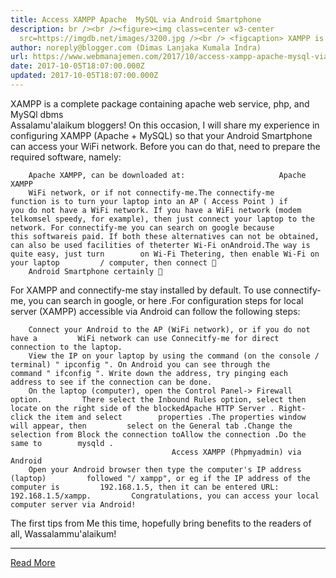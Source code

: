 ```yaml
---
title: Access XAMPP Apache  MySQL via Android Smartphone
description: br /><br /><figure><img class=center w3-center
  src=https://imgdb.net/images/3200.jpg /><br /> <figcaption> XAMPP is a
author: noreply@blogger.com (Dimas Lanjaka Kumala Indra)
url: https://www.webmanajemen.com/2017/10/access-xampp-apache-mysql-via-android.html
date: 2017-10-05T18:07:00.000Z
updated: 2017-10-05T18:07:00.000Z
---
```


XAMPP is a complete package containing apache web service, php, and         MySQl dbms     
Assalamu'alaikum bloggers! 
On this occasion, I will share my experience in configuring XAMPP (Apache +     MySQL) so that your Android Smartphone can access your WiFi     network. Before you can do that, need to prepare the required software,     namely: 

        Apache XAMPP, can be downloaded at:                     Apache XAMPP             
        WiFi network, or if not connectify-me.The connectify-me        function is to turn your laptop into an AP ( Access Point ) if         you do not have a WiFi network. If you have a WiFi network (modem         telkomsel speedy, for example), then just connect your laptop to the         network. For connectify-me you can search on google because         this softwareis paid. If both these alternatives can not be obtained, can also be used facilities of theterter Wi-Fi onAndroid.The way is quite easy, just turn        on Wi-Fi Thetering, then enable Wi-Fi on your laptop         / computer, then connect 🙂    
        Android Smartphone certainly 🙂     
For XAMPP and connectify-me stay installed by default. To use    connectify-me, you can search in google, or             here         .For configuration steps for local server (XAMPP) accessible via Android     can follow the following steps: 

        Connect your Android to the AP (WiFi network), or if you do not have a         WiFi network can use Connecitfy-me for direct connection to the laptop.     
        View the IP on your laptop by using the command (on the console /         terminal) " ipconfig ". On Android you can see through the         command " ifconfig ". Write down the address, try pinging each         address to see if the connection can be done.     
        On the laptop (computer), open the Control Panel-> Firewall option.         There select the Inbound Rules option, select then locate on the right side of the blockedApache HTTP Server . Right-click the item and select        properties .The properties window will appear, then         select on the General tab .Change the selection from Block the connection toAllow the connection .Do the same to        mysqld .     
                                        Access XAMPP (Phpmyadmin) via Android                     
        Open your Android browser then type the computer's IP address (laptop)         followed "/ xampp", or eg if the IP address of the computer is         192.168.1.5, then it can be entered URL: 192.168.1.5/xampp.         Congratulations, you can access your local computer server via Android!     
The first tips from Me this time, hopefully bring benefits to the readers     of all, Wassalammu'alaikum!<hr/> <a href="https://www.webmanajemen.com/2017/10/access-xampp-apache-mysql-via-android.html" rel="follow" class="button" id="read-more">Read More</a>